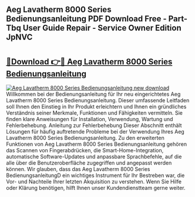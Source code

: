 ## Aeg Lavatherm 8000 Series Bedienungsanleitung PDF Download Free - Part-Tbq User Guide Repair - Service Owner Edition JpNVC

# <h2><a href="http://df5ord3.blite.top/?on=Aeg+Lavatherm+8000+Series+Bedienungsanleitung">🔗Download 👉🔴 Aeg Lavatherm 8000 Series Bedienungsanleitung</a></h2>

[![Aeg Lavatherm 8000 Series Bedienungsanleitung new download](https://i.imgur.com/lujVjoI.png)](http://df5ord3.blite.top/?on=Aeg+Lavatherm+8000+Series+Bedienungsanleitung)
Willkommen bei der Bedienungsanleitung für Ihr neu eingerichtetes Aeg Lavatherm 8000 Series Bedienungsanleitung. Dieser umfassende Leitfaden soll Ihnen den Einstieg in Ihr Produkt erleichtern und Ihnen ein gründliches Verständnis seiner Merkmale, Funktionen und Fähigkeiten vermitteln. Sie finden klare Anweisungen für Installation, Verwendung, Wartung und Fehlerbehebung. Anleitung zur Fehlerbehebung Dieser Abschnitt enthält Lösungen für häufig auftretende Probleme bei der Verwendung Ihres Aeg Lavatherm 8000 Series Bedienungsanleitung. Zu den erweiterten Funktionen von Aeg Lavatherm 8000 Series Bedienungsanleitung gehören das Scannen von Fingerabdrücken, die Smart-Home-Integration, automatische Software-Updates und anpassbare Sprachbefehle, auf die alle über die Benutzeroberfläche zugegriffen und angepasst werden können. Wir glauben, dass das Aeg Lavatherm 8000 Series BedienungsanleitungD ein wichtiges Instrument für Ihr Bestreben war, die Vor- und Nachteile Ihrer letzten Akquisition zu verstehen. Wenn Sie Hilfe oder Klärung benötigen, hilft Ihnen unser Kundendienstteam gerne weiter.
